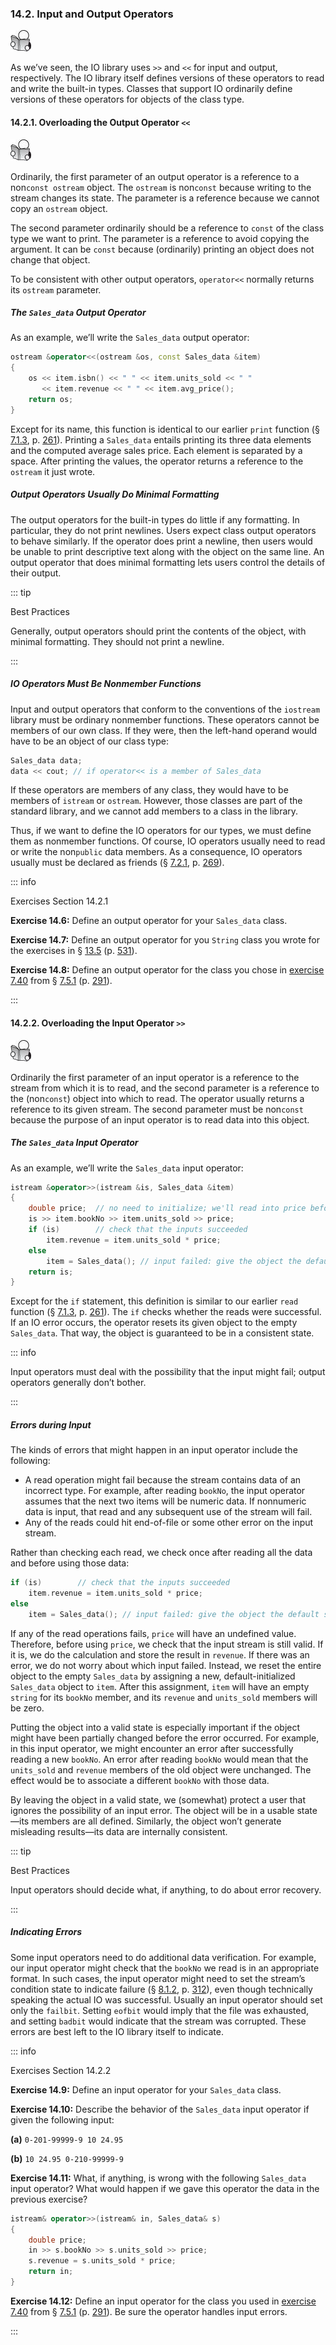 <h3 id="filepos3576045">14.2. Input and Output Operators</h3>
<img alt="Image" src="/images/00009.jpg"/>
<p>As we’ve seen, the IO library uses <code>&gt;&gt;</code> and <code>&lt;&lt;</code> for input and output, respectively. The IO library itself defines versions of these operators to read and write the built-in types. Classes that support IO ordinarily define versions of these operators for objects of the class type.</p>
<h4 id="filepos3576688"><a id="filepos3576721"></a>14.2.1. Overloading the Output Operator <code>&lt;&lt;</code></h4>
<img alt="Image" src="/images/00009.jpg"/>
<p>Ordinarily, the first parameter of an output operator is a reference to a non<code>const ostream</code> object. The <code>ostream</code> is non<code>const</code> because writing to the stream changes its state. The parameter is a reference because we cannot copy an <code>ostream</code> object.</p>
<p>The second parameter ordinarily should be a reference to <code>const</code> of the class type we want to print. The parameter is a reference to avoid copying the argument. It can be <code>const</code> because (ordinarily) printing an object does not change that object.</p>
<p>To be consistent with other output operators, <code>operator&lt;&lt;</code> normally returns its <code>ostream</code> parameter.</p>
<h5>The <code>Sales_data</code> Output Operator</h5>
<p>As an example, we’ll write the <code>Sales_data</code> output operator:</p>

```c++
ostream &operator<<(ostream &os, const Sales_data &item)
{
    os << item.isbn() << " " << item.units_sold << " "
       << item.revenue << " " << item.avg_price();
    return os;
}
```

<p>Except for its name, this function is identical to our earlier <code>print</code> function (§ <a href="073-7.1._defining_abstract_data_types.html#filepos1792181">7.1.3</a>, p. <a href="073-7.1._defining_abstract_data_types.html#filepos1792181">261</a>). Printing a <code>Sales_data</code> entails printing its three data elements and the computed average sales price. Each element is separated by a space. After printing the values, the operator returns a reference to the <code>ostream</code> it just wrote.</p>
<h5>Output Operators Usually Do Minimal Formatting</h5>
<p>The output operators for the built-in types do little if any formatting. In particular, they do not print newlines. Users expect class output operators to behave similarly. If the operator does print a newline, then users would be unable to print descriptive text along with the object on the same line. An output operator that does minimal formatting lets users control the details of their output.</p>

::: tip
<p>Best Practices</p>
<p>Generally, output operators should print the contents of the object, with minimal formatting. They should not print a newline.</p>
:::

<h5>IO Operators Must Be Nonmember Functions</h5>
<p>Input and output operators that conform to the conventions of the <code>iostream</code> library must be ordinary nonmember functions. These operators cannot be members of our own class. If they were, then the left-hand operand would have to be an object of our class type:</p>

```c++
Sales_data data;
data << cout; // if operator<< is a member of Sales_data
```

<p>If these operators are members of any class, they would have to be members of <code>istream</code> or <code>ostream</code>. However, those classes are part of the standard library, and we cannot add members to a class in the library.</p>
<p><a id="filepos3582567"></a>Thus, if we want to define the IO operators for our types, we must define them as nonmember functions. Of course, IO operators usually need to read or write the non<code>public</code> data members. As a consequence, IO operators usually must be declared as friends (§ <a href="074-7.2._access_control_and_encapsulation.html#filepos1841962">7.2.1</a>, p. <a href="074-7.2._access_control_and_encapsulation.html#filepos1841962">269</a>).</p>

::: info
<p>Exercises Section 14.2.1</p>
<p><strong>Exercise 14.6:</strong> Define an output operator for your <code>Sales_data</code> class.</p>
<p><strong>Exercise 14.7:</strong> Define an output operator for you <code>String</code> class you wrote for the exercises in § <a href="125-13.5._classes_that_manage_dynamic_memory.html#filepos3380687">13.5</a> (p. <a href="125-13.5._classes_that_manage_dynamic_memory.html#filepos3380687">531</a>).</p>
<p><strong>Exercise 14.8:</strong> Define an output operator for the class you chose in <a href="077-7.5._constructors_revisited.html#filepos1972067">exercise 7.40</a> from § <a href="077-7.5._constructors_revisited.html#filepos1953073">7.5.1</a> (p. <a href="077-7.5._constructors_revisited.html#filepos1953073">291</a>).</p>
:::

<h4 id="filepos3584098">14.2.2. Overloading the Input Operator <code>&gt;&gt;</code></h4>
<img alt="Image" src="/images/00009.jpg"/>
<p>Ordinarily the first parameter of an input operator is a reference to the stream from which it is to read, and the second parameter is a reference to the (non<code>const</code>) object into which to read. The operator usually returns a reference to its given stream. The second parameter must be non<code>const</code> because the purpose of an input operator is to read data into this object.</p>
<h5>The <code>Sales_data</code> Input Operator</h5>
<p>As an example, we’ll write the <code>Sales_data</code> input operator:</p>

```c++
istream &operator>>(istream &is, Sales_data &item)
{
    double price;  // no need to initialize; we'll read into price before we use it
    is >> item.bookNo >> item.units_sold >> price;
    if (is)        // check that the inputs succeeded
        item.revenue = item.units_sold * price;
    else
        item = Sales_data(); // input failed: give the object the default state
    return is;
}
```

<p>Except for the <code>if</code> statement, this definition is similar to our earlier <code>read</code> function (§ <a href="073-7.1._defining_abstract_data_types.html#filepos1792181">7.1.3</a>, p. <a href="073-7.1._defining_abstract_data_types.html#filepos1792181">261</a>). The <code>if</code> checks whether the reads were successful. If an IO error occurs, the operator resets its given object to the empty <code>Sales_data</code>. That way, the object is guaranteed to be in a consistent state.</p>

::: info
<p>Input operators must deal with the possibility that the input might fail; output operators generally don’t bother.</p>
:::

<h5><a id="filepos3587835"></a>Errors during Input</h5>
<p>The kinds of errors that might happen in an input operator include the following:</p>
<ul><li>A read operation might fail because the stream contains data of an incorrect type. For example, after reading <code>bookNo</code>, the input operator assumes that the next two items will be numeric data. If nonnumeric data is input, that read and any subsequent use of the stream will fail.</li><li>Any of the reads could hit end-of-file or some other error on the input stream.</li></ul>

<p>Rather than checking each read, we check once after reading all the data and before using those data:</p>

```c++
if (is)        // check that the inputs succeeded
    item.revenue = item.units_sold * price;
else
    item = Sales_data(); // input failed: give the object the default state
```

<p>If any of the read operations fails, <code>price</code> will have an undefined value. Therefore, before using <code>price</code>, we check that the input stream is still valid. If it is, we do the calculation and store the result in <code>revenue</code>. If there was an error, we do not worry about which input failed. Instead, we reset the entire object to the empty <code>Sales_data</code> by assigning a new, default-initialized <code>Sales_data</code> object to <code>item</code>. After this assignment, <code>item</code> will have an empty <code>string</code> for its <code>bookNo</code> member, and its <code>revenue</code> and <code>units_sold</code> members will be zero.</p>
<p>Putting the object into a valid state is especially important if the object might have been partially changed before the error occurred. For example, in this input operator, we might encounter an error after successfully reading a new <code>bookNo</code>. An error after reading <code>bookNo</code> would mean that the <code>units_sold</code> and <code>revenue</code> members of the old object were unchanged. The effect would be to associate a different <code>bookNo</code> with those data.</p>
<p>By leaving the object in a valid state, we (somewhat) protect a user that ignores the possibility of an input error. The object will be in a usable state—its members are all defined. Similarly, the object won’t generate misleading results—its data are internally consistent.</p>

::: tip
<p>Best Practices</p>
<p>Input operators should decide what, if anything, to do about error recovery.</p>
:::

<h5>Indicating Errors</h5>
<p>Some input operators need to do additional data verification. For example, our input operator might check that the <code>bookNo</code> we read is in an appropriate format. In such cases, the input operator might need to set the stream’s condition state to indicate failure (§ <a href="083-8.1._the_io_classes.html#filepos2085669">8.1.2</a>, p. <a href="083-8.1._the_io_classes.html#filepos2085669">312</a>), even though technically speaking the actual IO was successful. Usually an input operator should set only the <code>failbit</code>. Setting <code>eofbit</code> would imply that the file was exhausted, and setting <code>badbit</code> would indicate that the stream was corrupted. These errors are best left to the IO library itself to indicate.</p>

::: info
<a id="filepos3593451"></a><p>Exercises Section 14.2.2</p>
<p><strong>Exercise 14.9:</strong> Define an input operator for your <code>Sales_data</code> class.</p>
<p><strong>Exercise 14.10:</strong> Describe the behavior of the <code>Sales_data</code> input operator if given the following input:</p>
<p><strong>(a)</strong>
<code>0-201-99999-9 10 24.95</code></p>
<p><strong>(b)</strong>
<code>10 24.95 0-210-99999-9</code></p>
<p><strong>Exercise 14.11:</strong> What, if anything, is wrong with the following <code>Sales_data</code> input operator? What would happen if we gave this operator the data in the previous exercise?</p>

```c++
istream& operator>>(istream& in, Sales_data& s)
{
    double price;
    in >> s.bookNo >> s.units_sold >> price;
    s.revenue = s.units_sold * price;
    return in;
}
```

<p><strong>Exercise 14.12:</strong> Define an input operator for the class you used in <a href="077-7.5._constructors_revisited.html#filepos1972067">exercise 7.40</a> from § <a href="077-7.5._constructors_revisited.html#filepos1953073">7.5.1</a> (p. <a href="077-7.5._constructors_revisited.html#filepos1953073">291</a>). Be sure the operator handles input errors.</p>
:::
